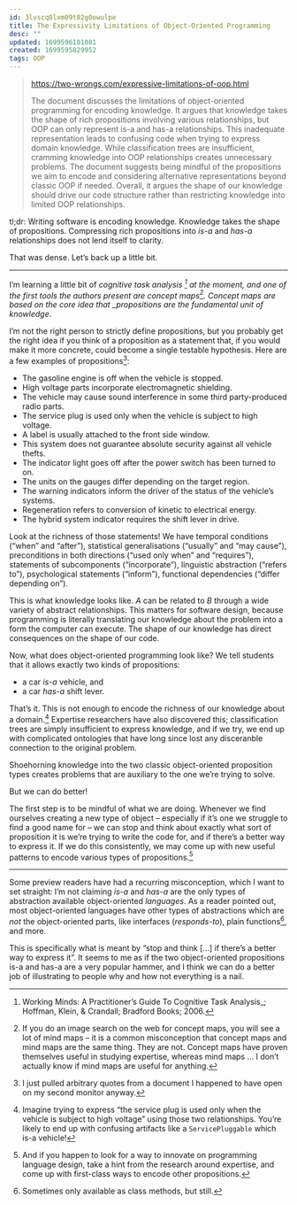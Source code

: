 ```yaml
---
id: 3lvscq8lxm09t82g0owulpe
title: The Expressivity Limitations of Object-Oriented Programming
desc: ""
updated: 1699596181081
created: 1699595829952
tags: OOP
---
```


> https://two-wrongs.com/expressive-limitations-of-oop.html
>
> The document discusses the limitations of object-oriented programming for encoding knowledge. It argues that knowledge takes the shape of rich propositions involving various relationships, but OOP can only represent is-a and has-a relationships. This inadequate representation leads to confusing code when trying to express domain knowledge. While classification trees are insufficient, cramming knowledge into OOP relationships creates unnecessary problems. The document suggests being mindful of the propositions we aim to encode and considering alternative representations beyond classic OOP if needed. Overall, it argues the shape of our knowledge should drive our code structure rather than restricting knowledge into limited OOP relationships.

tl;dr: Writing software is encoding knowledge. Knowledge takes the shape of propositions. Compressing rich propositions into _is-a_ and _has-a_ relationships does not lend itself to clarity.

That was dense. Let’s back up a little bit.

---

I’m learning a little bit of _cognitive task analysis [^1] at the moment, and one of the first tools the authors present are concept maps[^2]. Concept maps are based on the core idea that \_propositions are the fundamental unit of knowledge_.

[^1]: Working Minds: A Practitioner’s Guide To Cognitive Task Analysis\_; Hoffman, Klein, & Crandall; Bradford Books; 2006.
[^2]: If you do an image search on the web for concept maps, you will see a lot of mind maps – it is a common misconception that concept maps and mind maps are the same thing. They are not. Concept maps have proven themselves useful in studying expertise, whereas mind maps … I don’t actually know if mind maps are useful for anything.

I’m not the right person to strictly define propositions, but you probably get the right idea if you think of a proposition as a statement that, if you would make it more concrete, could become a single testable hypothesis. Here are a few examples of propositions[^3]:

- The gasoline engine is off when the vehicle is stopped.
- High voltage parts incorporate electromagnetic shielding.
- The vehicle may cause sound interference in some third party-produced radio parts.
- The service plug is used only when the vehicle is subject to high voltage.
- A label is usually attached to the front side window.
- This system does not guarantee absolute security against all vehicle thefts.
- The indicator light goes off after the power switch has been turned to on.
- The units on the gauges differ depending on the target region.
- The warning indicators inform the driver of the status of the vehicle’s systems.
- Regeneration refers to conversion of kinetic to electrical energy.
- The hybrid system indicator requires the shift lever in drive.

[^3]: I just pulled arbitrary quotes from a document I happened to have open on my second monitor anyway.

Look at the richness of those statements! We have temporal conditions (“when” and “after”), statistical generalisations (“usually” and “may cause”), preconditions in both directions (“used only when” and “requires”), statements of subcomponents (“incorporate”), linguistic abstraction (“refers to”), psychological statements (“inform”), functional dependencies (“differ depending on”).

This is what knowledge looks like. _A_ can be related to _B_ through a wide variety of abstract relationships. This matters for software design, because programming is literally translating our knowledge about the problem into a form the computer can execute. The shape of our knowledge has direct consequences on the shape of our code.

Now, what does object-oriented programming look like? We tell students that it allows exactly two kinds of propositions:

- a car _is-a_ vehicle, and
- a car _has-a_ shift lever.

That’s it. This is not enough to encode the richness of our knowledge about a domain.[^4] Expertise researchers have also discovered this; classification trees are simply insufficient to express knowledge, and if we try, we end up with complicated ontologies that have long since lost any disceranble connection to the original problem.

[^4]: Imagine trying to express “the service plug is used only when the vehicle is subject to high voltage” using those two relationships. You’re likely to end up with confusing artifacts like a `ServicePluggable` which is-a vehicle!

Shoehorning knowledge into the two classic object-oriented proposition types creates problems that are auxiliary to the one we’re trying to solve.

But we can do better!

The first step is to be mindful of what we are doing. Whenever we find ourselves creating a new type of object – especially if it’s one we struggle to find a good name for – we can stop and think about exactly what sort of proposition it is we’re trying to write the code for, and if there’s a better way to express it. If we do this consistently, we may come up with new useful patterns to encode various types of propositions.[^5]

[^5]: And if you happen to look for a way to innovate on programming language design, take a hint from the research around expertise, and come up with first-class ways to encode other propositions.

---

Some preview readers have had a recurring misconception, which I want to set straight: I’m not claiming _is-a_ and _has-a_ are the only types of abstraction available object-oriented _languages_. As a reader pointed out, most object-oriented languages have other types of abstractions which are _not_ the object-oriented parts, like interfaces (_responds-to_), plain functions[^6], and more.

[^6]: Sometimes only available as class methods, but still.

This is specifically what is meant by “stop and think \[…\] if there’s a better way to express it”. It seems to me as if the two object-oriented propositions is-a and has-a are a very popular hammer, and I think we can do a better job of illustrating to people why and how not everything is a nail.
